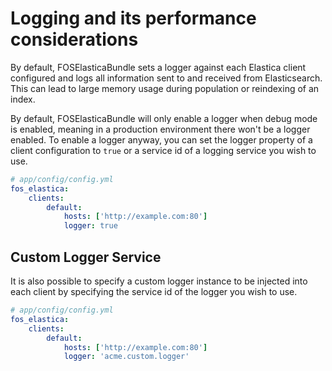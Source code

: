 Logging and its performance considerations
==========================================

By default, FOSElasticaBundle sets a logger against each Elastica client configured and
logs all information sent to and received from Elasticsearch. This can lead to large
memory usage during population or reindexing of an index.

By default, FOSElasticaBundle will only enable a logger when debug mode is enabled, meaning
in a production environment there won't be a logger enabled. To enable a logger anyway, you
can set the logger property of a client configuration to `true` or a service id of a logging
service you wish to use.

```yaml
# app/config/config.yml
fos_elastica:
    clients:
        default:
            hosts: ['http://example.com:80']
            logger: true
```

Custom Logger Service
---------------------

It is also possible to specify a custom logger instance to be injected into each client by
specifying the service id of the logger you wish to use.

```yaml
# app/config/config.yml
fos_elastica:
    clients:
        default:
            hosts: ['http://example.com:80']
            logger: 'acme.custom.logger'
```
